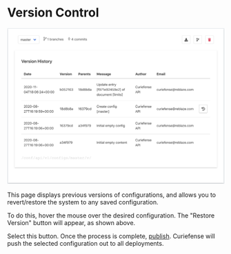 # Version Control

![](../.gitbook/assets/version-control.png)

This page displays previous versions of configurations, and allows you to revert/restore the system to any saved configuration. 

To do this, hover the mouse over the desired configuration. The "Restore Version" button will appear, as shown above.

Select this button. Once the process is complete, [publish](../settings/publish-changes.md). Curiefense will push the selected configuration out to all deployments.

